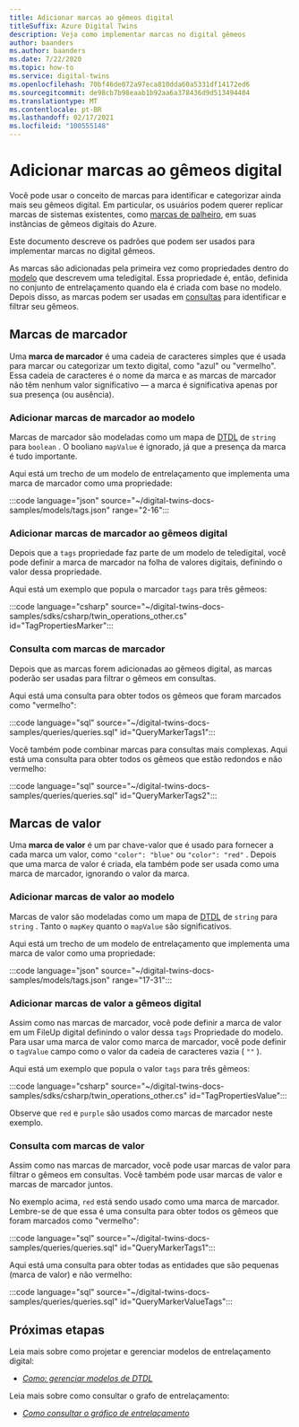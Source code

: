```yaml
---
title: Adicionar marcas ao gêmeos digital
titleSuffix: Azure Digital Twins
description: Veja como implementar marcas no digital gêmeos
author: baanders
ms.author: baanders
ms.date: 7/22/2020
ms.topic: how-to
ms.service: digital-twins
ms.openlocfilehash: 70bf46de072a97eca810dda60a5331df14172ed6
ms.sourcegitcommit: de98cb7b98eaab1b92aa6a378436d9d513494404
ms.translationtype: MT
ms.contentlocale: pt-BR
ms.lasthandoff: 02/17/2021
ms.locfileid: "100555148"
---
```

# <a name="add-tags-to-digital-twins"></a>Adicionar marcas ao gêmeos digital 

Você pode usar o conceito de marcas para identificar e categorizar ainda mais seu gêmeos digital. Em particular, os usuários podem querer replicar marcas de sistemas existentes, como [marcas de palheiro](https://project-haystack.org/doc/TagModel), em suas instâncias de gêmeos digitais do Azure. 

Este documento descreve os padrões que podem ser usados para implementar marcas no digital gêmeos.

As marcas são adicionadas pela primeira vez como propriedades dentro do [modelo](concepts-models.md) que descrevem uma teledigital. Essa propriedade é, então, definida no conjunto de entrelaçamento quando ela é criada com base no modelo. Depois disso, as marcas podem ser usadas em [consultas](concepts-query-language.md) para identificar e filtrar seu gêmeos.

## <a name="marker-tags"></a>Marcas de marcador 

Uma **marca de marcador** é uma cadeia de caracteres simples que é usada para marcar ou categorizar um texto digital, como "azul" ou "vermelho". Essa cadeia de caracteres é o nome da marca e as marcas de marcador não têm nenhum valor significativo — a marca é significativa apenas por sua presença (ou ausência). 

### <a name="add-marker-tags-to-model"></a>Adicionar marcas de marcador ao modelo 

Marcas de marcador são modeladas como um mapa de [DTDL](https://github.com/Azure/opendigitaltwins-dtdl/blob/master/DTDL/v2/dtdlv2.md) de `string` para `boolean` . O booliano `mapValue` é ignorado, já que a presença da marca é tudo importante. 

Aqui está um trecho de um modelo de entrelaçamento que implementa uma marca de marcador como uma propriedade:

:::code language="json" source="~/digital-twins-docs-samples/models/tags.json" range="2-16":::

### <a name="add-marker-tags-to-digital-twins"></a>Adicionar marcas de marcador ao gêmeos digital

Depois que a `tags` propriedade faz parte de um modelo de teledigital, você pode definir a marca de marcador na folha de valores digitais, definindo o valor dessa propriedade. 

Aqui está um exemplo que popula o marcador `tags` para três gêmeos:

:::code language="csharp" source="~/digital-twins-docs-samples/sdks/csharp/twin_operations_other.cs" id="TagPropertiesMarker":::

### <a name="query-with-marker-tags"></a>Consulta com marcas de marcador

Depois que as marcas forem adicionadas ao gêmeos digital, as marcas poderão ser usadas para filtrar o gêmeos em consultas. 

Aqui está uma consulta para obter todos os gêmeos que foram marcados como "vermelho": 

:::code language="sql" source="~/digital-twins-docs-samples/queries/queries.sql" id="QueryMarkerTags1":::

Você também pode combinar marcas para consultas mais complexas. Aqui está uma consulta para obter todos os gêmeos que estão redondos e não vermelho: 

:::code language="sql" source="~/digital-twins-docs-samples/queries/queries.sql" id="QueryMarkerTags2":::

## <a name="value-tags"></a>Marcas de valor 

Uma **marca de valor** é um par chave-valor que é usado para fornecer a cada marca um valor, como `"color": "blue"` ou `"color": "red"` . Depois que uma marca de valor é criada, ela também pode ser usada como uma marca de marcador, ignorando o valor da marca. 

### <a name="add-value-tags-to-model"></a>Adicionar marcas de valor ao modelo 

Marcas de valor são modeladas como um mapa de [DTDL](https://github.com/Azure/opendigitaltwins-dtdl/blob/master/DTDL/v2/dtdlv2.md) de `string` para `string` . Tanto o `mapKey` quanto o `mapValue` são significativos. 

Aqui está um trecho de um modelo de entrelaçamento que implementa uma marca de valor como uma propriedade:

:::code language="json" source="~/digital-twins-docs-samples/models/tags.json" range="17-31":::

### <a name="add-value-tags-to-digital-twins"></a>Adicionar marcas de valor a gêmeos digital

Assim como nas marcas de marcador, você pode definir a marca de valor em um FileUp digital definindo o valor dessa `tags` Propriedade do modelo. Para usar uma marca de valor como marca de marcador, você pode definir o `tagValue` campo como o valor da cadeia de caracteres vazia ( `""` ). 

Aqui está um exemplo que popula o valor `tags` para três gêmeos:

:::code language="csharp" source="~/digital-twins-docs-samples/sdks/csharp/twin_operations_other.cs" id="TagPropertiesValue":::

Observe que `red` e `purple` são usados como marcas de marcador neste exemplo.

### <a name="query-with-value-tags"></a>Consulta com marcas de valor

Assim como nas marcas de marcador, você pode usar marcas de valor para filtrar o gêmeos em consultas. Você também pode usar marcas de valor e marcas de marcador juntos.

No exemplo acima, `red` está sendo usado como uma marca de marcador. Lembre-se de que essa é uma consulta para obter todos os gêmeos que foram marcados como "vermelho": 

:::code language="sql" source="~/digital-twins-docs-samples/queries/queries.sql" id="QueryMarkerTags1":::

Aqui está uma consulta para obter todas as entidades que são pequenas (marca de valor) e não vermelho: 

:::code language="sql" source="~/digital-twins-docs-samples/queries/queries.sql" id="QueryMarkerValueTags":::

## <a name="next-steps"></a>Próximas etapas

Leia mais sobre como projetar e gerenciar modelos de entrelaçamento digital:
* [*Como: gerenciar modelos de DTDL*](how-to-manage-model.md)

Leia mais sobre como consultar o grafo de entrelaçamento:
* [*Como consultar o gráfico de entrelaçamento*](how-to-query-graph.md)